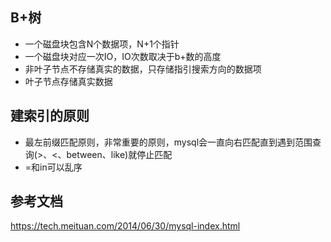 ## B+树
- 一个磁盘块包含N个数据项，N+1个指针
- 一个磁盘块对应一次IO，IO次数取决于b+数的高度
- 非叶子节点不存储真实的数据，只存储指引搜索方向的数据项
- 叶子节点存储真实数据

## 建索引的原则
- 最左前缀匹配原则，非常重要的原则，mysql会一直向右匹配直到遇到范围查询(>、<、between、like)就停止匹配
- =和in可以乱序

## 参考文档
https://tech.meituan.com/2014/06/30/mysql-index.html
